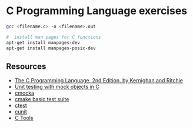 # C Programming Language exercises

```sh
gcc <filename.c> -o <filename>.out
```

```bash
#  install man pages for C functions
apt-get install manpages-dev
apt-get install manpages-posix-dev
```

## Resources

- [The C Programming Language, 2nd Edition, by Kernighan and Ritchie](https://clc-wiki.net/wiki/K&R2_solutions)
- [Unit testing with mock objects in C](https://lwn.net/Articles/558106/)
- [cmocka](https://api.cmocka.org/)
- [cmake basic test suite](https://riptutorial.com/cmake/example/14698/basic-test-suite)
- [ctest]()
- [cunit](http://cunit.sourceforge.net/)
- [C Tools](http://www.throwtheswitch.org)
 
